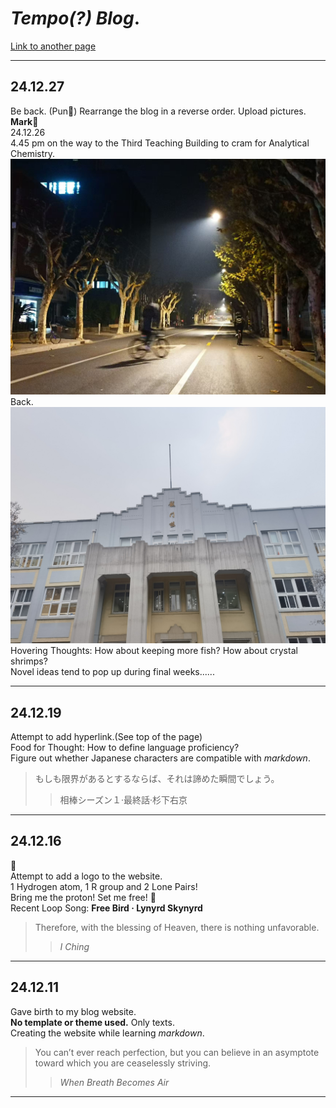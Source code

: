 # ***Tempo(?) Blog***.

[Link to another page](./another-page.html)

---

## 24.12.27
Be back. (Pun🤣) Rearrange the blog in a reverse order. Upload pictures.<br>
**Mark**👀<br>
24.12.26<br>
4.45 pm on the way to the Third Teaching Building to cram for Analytical Chemistry.<br>
![](/assets/img/吗喽.jpg)<br>
Back.<br>
![](/assets/img/龙门楼.jpg)<br>
Hovering Thoughts: How about keeping more fish? How about crystal shrimps?<br>
Novel ideas tend to pop up during final weeks......<br>

---

## 24.12.19
Attempt to add hyperlink.(See top of the page)<br>
Food for Thought: How to define language proficiency?<br>
Figure out whether Japanese characters are compatible with *markdown*.<br>
> もしも限界があるとするならば、それは諦めた瞬間でしょう。
> > 相棒シーズン１·最終話·杉下右京

---

## 24.12.16
🥺<br>
Attempt to add a logo to the website.<br>
1 Hydrogen atom, 1 R group and 2 Lone Pairs! <br>
Bring me the proton! Set me free! 🧪<br>
Recent Loop Song: **Free Bird · Lynyrd Skynyrd**
> Therefore, with the blessing of Heaven, there is nothing unfavorable.
> > *I Ching*

---

## 24.12.11  
Gave birth to my blog website.  
**No template or theme used.** Only texts.<br>
Creating the website while learning *markdown*.<br>
> You can’t ever reach perfection, but you can believe in an asymptote toward which you are ceaselessly striving.
> > *When Breath Becomes Air*

---
